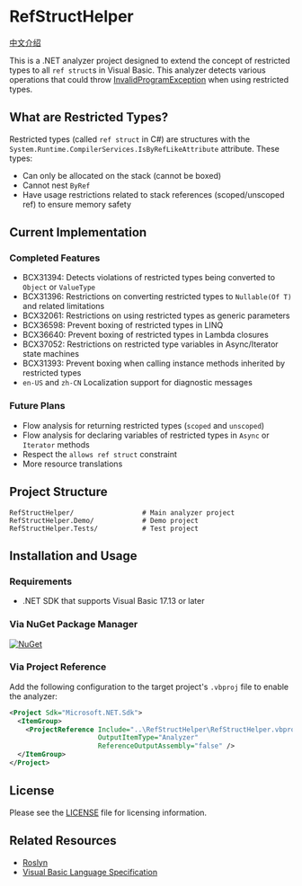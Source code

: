 # RefStructHelper

[中文介绍](https://github.com/Nukepayload2/VBRefStructHelper/blob/master/README.zh-CN.md)

This is a .NET analyzer project designed to extend the concept of restricted types to all `ref struct`s in Visual Basic. 
This analyzer detects various operations that could throw [InvalidProgramException](https://learn.microsoft.com/en-us/dotnet/api/system.invalidprogramexception) when using restricted types.

## What are Restricted Types?

Restricted types (called `ref struct` in C#) are structures with the `System.Runtime.CompilerServices.IsByRefLikeAttribute` attribute. These types:
- Can only be allocated on the stack (cannot be boxed)
- Cannot nest `ByRef`
- Have usage restrictions related to stack references (scoped/unscoped ref) to ensure memory safety

## Current Implementation

### Completed Features

- BCX31394: Detects violations of restricted types being converted to `Object` or `ValueType`
- BCX31396: Restrictions on converting restricted types to `Nullable(Of T)` and related limitations
- BCX32061: Restrictions on using restricted types as generic parameters
- BCX36598: Prevent boxing of restricted types in LINQ
- BCX36640: Prevent boxing of restricted types in Lambda closures
- BCX37052: Restrictions on restricted type variables in Async/Iterator state machines
- BCX31393: Prevent boxing when calling instance methods inherited by restricted types
- `en-US` and `zh-CN` Localization support for diagnostic messages

### Future Plans
- Flow analysis for returning restricted types (`scoped` and `unscoped`)
- Flow analysis for declaring variables of restricted types in `Async` or `Iterator` methods
- Respect the `allows ref struct` constraint
- More resource translations

## Project Structure

```
RefStructHelper/                 # Main analyzer project
RefStructHelper.Demo/            # Demo project
RefStructHelper.Tests/           # Test project
```

## Installation and Usage

### Requirements
- .NET SDK that supports Visual Basic 17.13 or later

### Via NuGet Package Manager
[![NuGet](https://img.shields.io/nuget/v/Nukepayload2.CodeAnalysis.ExtendRestrictedTypes.svg)](https://www.nuget.org/packages/Nukepayload2.CodeAnalysis.ExtendRestrictedTypes/)

### Via Project Reference

Add the following configuration to the target project's `.vbproj` file to enable the analyzer:

```xml
<Project Sdk="Microsoft.NET.Sdk">
  <ItemGroup>
    <ProjectReference Include="..\RefStructHelper\RefStructHelper.vbproj" 
                      OutputItemType="Analyzer" 
                      ReferenceOutputAssembly="false" />
  </ItemGroup>
</Project>
```

## License

Please see the [LICENSE](LICENSE) file for licensing information.

## Related Resources

- [Roslyn](https://github.com/dotnet/roslyn)
- [Visual Basic Language Specification](https://learn.microsoft.com/en-us/dotnet/visual-basic/)
